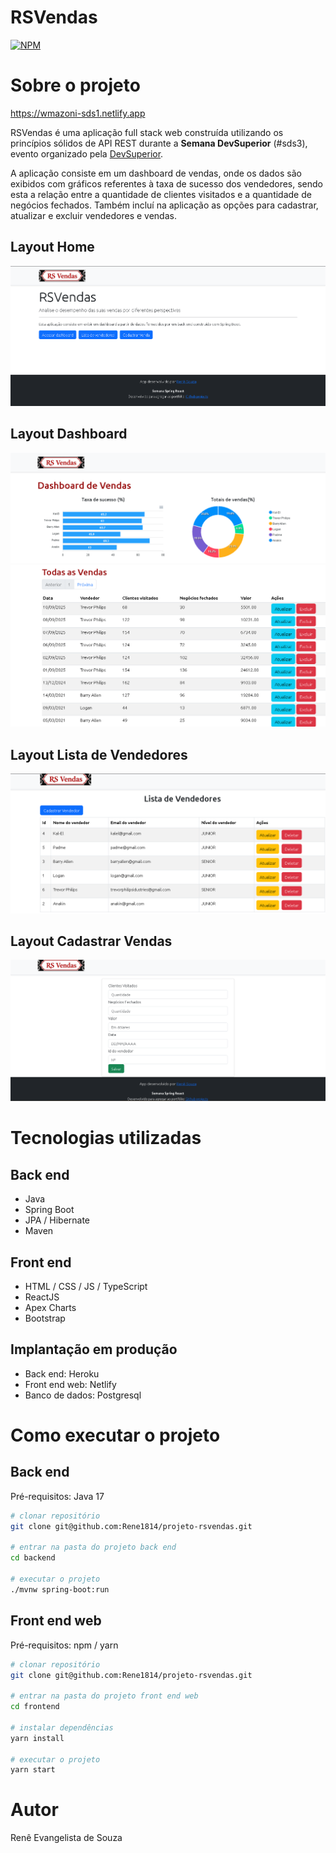 # RSVendas
[![NPM](https://img.shields.io/npm/l/react)](https://github.com/Rene1814/projeto-rsvendas/blob/main/LICENSE) 

# Sobre o projeto

https://wmazoni-sds1.netlify.app

RSVendas é uma aplicação full stack web construída utilizando os princípios sólidos de API REST durante a **Semana DevSuperior** (#sds3), evento organizado pela [DevSuperior](https://devsuperior.com "Site da DevSuperior").

A aplicação consiste em um dashboard de vendas, onde os dados são exibidos com gráficos referentes à taxa de sucesso dos vendedores, sendo esta a relação entre a quantidade de clientes visitados e a quantidade de negócios fechados.
Também incluí na aplicação as opções para cadastrar, atualizar e excluir vendedores e vendas.

## Layout Home
![Home 1](https://github.com/Rene1814/projeto-rsvendas/blob/main/assets/Home.png) 

## Layout Dashboard
![Dashboard 1](https://github.com/Rene1814/projeto-rsvendas/blob/main/assets/Dashboard1.png) ![Dashboard 2](https://github.com/Rene1814/projeto-rsvendas/blob/main/assets/Dashboard2.png)

## Layout Lista de Vendedores
![ListaVendedores](https://github.com/Rene1814/projeto-rsvendas/blob/main/assets/ListaVendedores.png)

## Layout Cadastrar Vendas
![ListaVendedores](https://github.com/Rene1814/projeto-rsvendas/blob/main/assets/CadastrarVenda.png)

# Tecnologias utilizadas
## Back end
- Java
- Spring Boot
- JPA / Hibernate
- Maven
## Front end
- HTML / CSS / JS / TypeScript
- ReactJS
- Apex Charts
- Bootstrap
## Implantação em produção
- Back end: Heroku
- Front end web: Netlify
- Banco de dados: Postgresql

# Como executar o projeto

## Back end
Pré-requisitos: Java 17

```bash
# clonar repositório
git clone git@github.com:Rene1814/projeto-rsvendas.git

# entrar na pasta do projeto back end
cd backend

# executar o projeto
./mvnw spring-boot:run
```

## Front end web
Pré-requisitos: npm / yarn

```bash
# clonar repositório
git clone git@github.com:Rene1814/projeto-rsvendas.git

# entrar na pasta do projeto front end web
cd frontend

# instalar dependências
yarn install

# executar o projeto
yarn start
```

# Autor

Renê Evangelista de Souza
